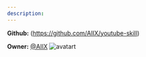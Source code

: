 ```yaml
---
description: 
---
```



**Github:** (https://github.com/AIIX/youtube-skill)

**Owner:** [@AIIX](https://github.com/AIIX) ![avatart](https://avatars3.githubusercontent.com/u/19663666?v=4)

